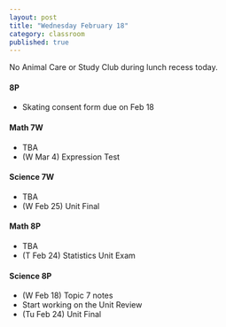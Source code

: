 ```yaml
---
layout: post
title: "Wednesday February 18"
category: classroom
published: true
---
```

<div class="alert alert-danger" role="alert">
<p>No Animal Care or Study Club during lunch recess today.</p>
</div>

#### 8P
* Skating consent form due on Feb 18

#### Math 7W
* TBA
* (W Mar 4) Expression Test

<script type="text/javascript" src="http://form.jotform.ca/jsform/50483102277248"></script>

#### Science 7W
* TBA
* (W Feb 25) Unit Final

#### Math 8P
* TBA
* (T Feb 24) Statistics Unit Exam

#### Science 8P
* (W Feb 18) Topic 7 notes
* Start working on the Unit Review
* (Tu Feb 24) Unit Final
